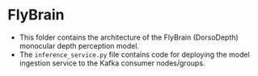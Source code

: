 # FlyBrain
- This folder contains the architecture of the FlyBrain (DorsoDepth) monocular depth perception model.
- The `inference_service.py` file contains code for deploying the model ingestion service to the Kafka consumer nodes/groups.
